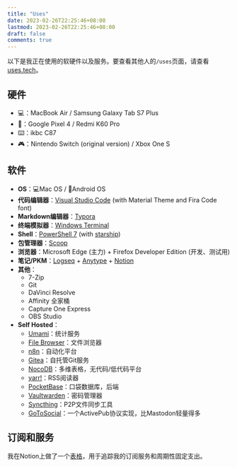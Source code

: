 ```yaml
---
title: "Uses"
date: 2023-02-26T22:25:46+08:00
lastmod: 2023-02-26T22:25:46+08:00
draft: false
comments: true
---
```


以下是我正在使用的软硬件以及服务。要查看其他人的`/uses`页面，请查看[uses.tech](https://uses.tech/)。

## 硬件

* 💻：MacBook Air / Samsung Galaxy Tab S7 Plus
* 📱：Google Pixel 4 / Redmi K60 Pro
* ⌨️：ikbc C87
* 🎮：Nintendo Switch (original version) / Xbox One S

## 软件

* **OS**：💻Mac OS / 📱Android OS
* **代码编辑器**：[Visual Studio Code](https://code.visualstudio.com/) (with Material Theme and Fira Code font)
* **Markdown编辑器**：[Typora](https://typora.io/)
* **终端模拟器**：[Windows Terminal](https://github.com/microsoft/terminal)
* **Shell**：[PowerShell 7](https://github.com/PowerShell/PowerShell) (with [starship](https://starship.rs/))
*  **包管理器**：[Scoop](https://scoop.sh/)
* **浏览器**：Microsoft Edge (主力)  + Firefox Developer Edition (开发、测试用)
* **笔记/PKM**：[Logseq](https://logseq.com) + [Anytype](https://anytype.io/) + [Notion](https://www.notion.so/)
* **其他**：
    * 7-Zip
    * Git
    * DaVinci Resolve
    * Affinity 全家桶
    * Capture One Express
    * OBS Studio
* **Self Hosted**：
    * [Umami](https://umami.is/)：统计服务
    * [File Browser](https://filebrowser.org/)：文件浏览器
    * [n8n](https://n8n.io/)：自动化平台
    * [Gitea](https://gitea.io/)：自托管Git服务
    * [NocoDB](https://nocodb.com/)：多维表格，无代码/低代码平台
    * [yarr!](https://github.com/nkanaev/yarr)：RSS阅读器
    * [PocketBase](https://pocketbase.io/)：口袋数据库，后端
    * [Vaultwarden](https://github.com/dani-garcia/vaultwarden)：密码管理器
    * [Syncthing](https://syncthing.net/)：P2P文件同步工具
    * [GoToSocial](https://gotosocial.org/)：一个ActivePub协议实现，比Mastodon轻量得多

## 订阅和服务

我在Notion上做了一个[表格](https://amber-abrosaurus-36c.notion.site/5876534fac984933a6bf1c868b2bf687?v=e81f9b202f6942168f86e93cef779913)，用于追踪我的订阅服务和周期性固定支出。
